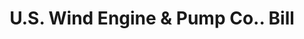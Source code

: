 ---
doi: 10.7916/D8515967
date_other: '1880'
date_other_textual: 1880-1889
form: printed ephemera
genre:
- Invoices
name:
- U.S. Wind Engine & Pump Co.
object_in_context_url: https://biggert.cul.columbia.edu/items/view/ave_biggert_00150
subject_hierarchical_geographic:
- Batavia, Illinois, United States
subject_name:
- U.S. Wind Engine & Pump Co.
title: U.S. Wind Engine & Pump Co.. Bill
sort_title: U.S. Wind Engine & Pump Co.. Bill
call_number: ave_biggert_00150
coordinates:
- 41.848888888888894,-88.30833333333334
pid: ave_biggert_00150
identifiers: ave_biggert_00150
thumbnail: https://derivativo-1.library.columbia.edu/iiif/2/ldpd:345242/full/!256,256/0/native.jpg
permalink: /biggert/ave_biggert_00150/
layout: iiif-image-page
---